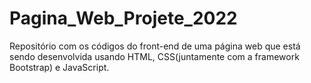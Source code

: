 # Pagina_Web_Projete_2022
Repositório com os códigos do front-end de uma página web que está sendo desenvolvida usando HTML, CSS(juntamente com a framework Bootstrap) e JavaScript. 
